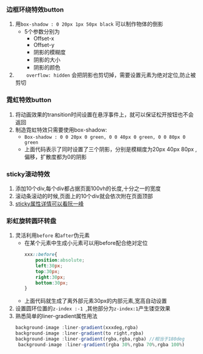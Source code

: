 ### 边框环绕特效button
1.	用`box-shadow : 0 20px 1px 50px black`  可以制作物体的倒影
    - 5个参数分别为
        - Offset-x
        - Offset-y
        - 阴影的模糊度
        - 阴影的大小
        - 阴影的颜色
2. `	overflow: hidden` 会把阴影也剪切掉，需要设置元素为绝对定位,防止被剪切 

### 霓虹特效button
1. 将动画效果的transition时间设置在悬浮事件上，就可以保证松开按钮也不会返回
2. 制造霓虹特效只需要使用box-shadow:
    - `Box-shadow : 0 0 20px 0 green, 0 0 40px 0 green, 0 0 80px 0 green`
    - 上面代码表示了同时设置了三个阴影，分别是模糊度为20px 40px 80px ,偏移，扩散度都为0的阴影

### sticky滚动特效
1.  添加10个div,每个div都占据页面100vh的长度,十分之一的宽度
2.  滚动条滚动的时候,页面上的10个div就会依次附在页面顶部
3. [sticky属性详情可以看阮一峰](https://www.ruanyifeng.com/blog/2019/11/css-position.html)

### 彩虹旋转圆环转盘
1.  灵活利用`before` 和`after`伪元素
    - 在某个元素中生成小元素可以用before配合绝对定位
        ```css
        xxx::before{
            position:absolute;
            left:30px;
            top:30px;
            right:30px;
            bottom:30px;
        }
        ```
    - 上面代码就生成了离外部元素30px的内部元素,宽高自动设置
2. 设置圆环位置的`z-index :-1 `,其他部分为`z-index:1`产生镂空效果
3. 熟悉简单的liner-gradient属性用法
    ```js
    background-image :liner-gradient(xxxdeg,rgba)
    background-image :liner-gradient(to right,rgba)
    background-image :liner-gradient(rgba,rgba,rgba) //相当于180deg
     background-image :liner-gradient(rgba 30%,rgba 70%,rgba 100%) 
    ```
